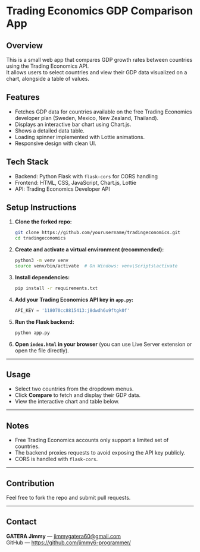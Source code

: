 # Trading Economics GDP Comparison App

## Overview
This is a small web app that compares GDP growth rates between countries using the Trading Economics API.  
It allows users to select countries and view their GDP data visualized on a chart, alongside a table of values.

## Features
- Fetches GDP data for countries available on the free Trading Economics developer plan (Sweden, Mexico, New Zealand, Thailand).
- Displays an interactive bar chart using Chart.js.
- Shows a detailed data table.
- Loading spinner implemented with Lottie animations.
- Responsive design with clean UI.

## Tech Stack
- Backend: Python Flask with `flask-cors` for CORS handling
- Frontend: HTML, CSS, JavaScript, Chart.js, Lottie
- API: Trading Economics Developer API

## Setup Instructions

1. **Clone the forked repo:**

    ```bash
    git clone https://github.com/yourusername/tradingeconomics.git
    cd tradingeconomics
    ```

2. **Create and activate a virtual environment (recommended):**

    ```bash
    python3 -m venv venv
    source venv/bin/activate  # On Windows: venv\Scripts\activate
    ```

3. **Install dependencies:**

    ```bash
    pip install -r requirements.txt
    ```

4. **Add your Trading Economics API key in `app.py`:**

    ```python
    API_KEY = '118070cc8815413:j8dwdh6u9ftgk0f'
    ```

5. **Run the Flask backend:**

    ```bash
    python app.py
    ```

6. **Open `index.html` in your browser** (you can use Live Server extension or open the file directly).

---

## Usage

- Select two countries from the dropdown menus.
- Click **Compare** to fetch and display their GDP data.
- View the interactive chart and table below.

---

## Notes

- Free Trading Economics accounts only support a limited set of countries.
- The backend proxies requests to avoid exposing the API key publicly.
- CORS is handled with `flask-cors`.

---

## Contribution

Feel free to fork the repo and submit pull requests.

---

## Contact

**GATERA Jimmy** — jimmygatera60@gmail.com  
GitHub — https://github.com/jimmy6-programmer/
